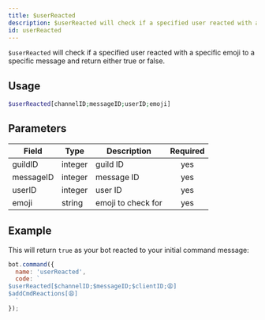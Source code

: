 ```yaml
---
title: $userReacted 
description: $userReacted will check if a specified user reacted with a specific emoji to a specific message and return either true or false.
id: userReacted
---
```


`$userReacted` will check if a specified user reacted with a specific emoji to a specific message and return either true or false.

## Usage

```php
$userReacted[channelID;messageID;userID;emoji]
```

## Parameters 


| Field     | Type    | Description                                        | Required |
|-----------|---------|----------------------------------------------------| :------: |
| guildID   | integer  | guild ID                             | yes      |
| messageID    | integer  | message ID                             | yes      |
| userID    | integer  | user ID                             | yes      |
| emoji    | string  | emoji to check for                             | yes      |


## Example

This will return `true` as your bot reacted to your initial command message:

```javascript
bot.command({
  name: 'userReacted',
  code: `
$userReacted[$channelID;$messageID;$clientID;😩]
$addCmdReactions[😩]
  `
});
```
